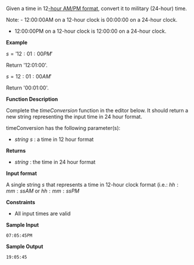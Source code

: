 Given a time in $12$[-hour AM/PM format](https://en.wikipedia.org/wiki/12-hour_clock), convert it to military (24-hour) time.

Note: - 12:00:00AM on a 12-hour clock is 00:00:00 on a 24-hour clock.

- 12:00:00PM on a 12-hour clock is 12:00:00 on a 24-hour clock.

**Example**

$s='12:01:00PM'$

Return '12:01:00'.

$s=12:01:00AM'$

Return '00:01:00'.

**Function Description**

Complete the *timeConversion* function in the editor below. It should return a new string representing the input time in 24 hour format.

timeConversion has the following parameter(s):

* *string s* : a time in $12$ hour format

**Returns**

* *string* : the time in $24$ hour format

**Input format**

A single string $s$ that represents a time in $12$-hour clock format (i.e.: $hh:mm:ssAM$ or $hh:mm:ssPM$

**Constraints**

* All input times are valid

**Sample Input**

```
07:05:45PM
```

**Sample Output**

```
19:05:45
```
